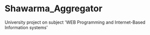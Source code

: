 # Shawarma_Aggregator
University project on subject 'WEB Programming and Internet-Based Information systems'

